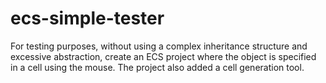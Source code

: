 # ecs-simple-tester

For testing purposes, without using a complex inheritance structure and excessive abstraction, create an ECS project where the object is specified in a cell using the mouse. The project also added a cell generation tool.
